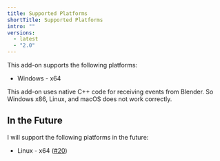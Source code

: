 ```yaml
---
title: Supported Platforms
shortTitle: Supported Platforms
intro: ""
versions:
  - latest
  - "2.0"
---
```


This add-on supports the following platforms:

- Windows - x64

This add-on uses native C++ code for receiving events from Blender.
So Windows x86, Linux, and macOS does not work correctly.

## In the Future

I will support the following platforms in the future:

- Linux - x64 ([#20](https://github.com/mika-f/blender-drag-and-drop/issues/20))
